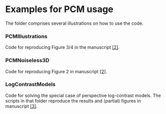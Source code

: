 
Examples for PCM usage
=========

The folder comprises several illustrations on how to use the code. 

### PCMIllustrations ###

Code for reproducing Figure 3/4 in the manuscript [[2]](https://arxiv.org/abs/1805.06098).


### PCMNoiseless3D ###

Code for reproducing Figure 2 in manuscript [[2]](https://arxiv.org/abs/1805.06098).

### LogContrastModels ###

Code for solving the special case of perspective log-contrast models.
The scripts in that folder reproduce the results and (partial) figures in manuscript 
[[3]](https://arxiv.org/abs/1903.01050).



